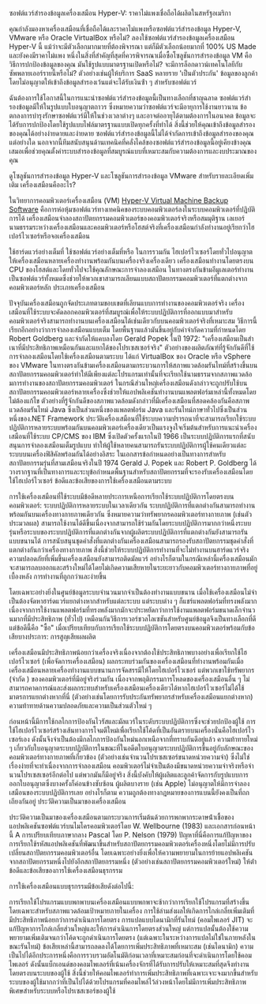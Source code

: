 ซอฟต์แวร์สํารองข้อมูลเครื่องเสมือน Hyper-V: ราคาไม่แพงเชื่อถือได้ผลิตในสหรัฐอเมริกา

คุณกําลังมองหาเครื่องเสมือนที่เชื่อถือได้และราคาไม่แพงหรือซอฟต์แวร์สํารองข้อมูล Hyper-V, VMware หรือ Oracle VirtualBox หรือไม่? ลองใช้ซอฟต์แวร์สํารองข้อมูลเครื่องเสมือน Hyper-V นี้ แม้ว่าจะมีตัวเลือกมากมายที่ต้องพิจารณา แต่ก็มีตัวเลือกน้อยมากที่ 100% US Made และยังคงมีราคาไม่แพง หนึ่งในสิ่งที่สําคัญที่สุดที่ควรพิจารณาเมื่อซื้อโซลูชันการสํารองข้อมูล VM คือวิธีการปกป้องข้อมูลของคุณ มันใช้รูปแบบมาตรฐานเปิดหรือไม่? จะมีการล็อกดาวน์เทคโนโลยีกับซัพพลายเออร์รายนี้หรือไม่? ตัวอย่างเช่นผู้ให้บริการ SaaS หลายราย 'เป็นตัวประกัน' ข้อมูลของลูกค้าโดยไม่อนุญาตให้เข้าถึงข้อมูลสํารองเว้นแต่จะได้รับเงินซ้ํา ๆ สําหรับซอฟต์แวร์

ฉันต้องการใช้โอกาสนี้ในการแนะนําซอฟต์แวร์สํารองข้อมูลนี้เป็นทางเลือกที่ชาญฉลาด ซอฟต์แวร์สํารองข้อมูลมีให้ในรูปแบบใบอนุญาตถาวร ซึ่งหมายความว่าซอฟต์แวร์จะมีอายุการใช้งานยาวนาน ข้อตกลงการบํารุงรักษาซอฟต์แวร์มีให้ในช่วงเวลาต่างๆ และอาจต่ออายุได้ตามต้องการในอนาคต ข้อมูลจะได้รับการปกป้องโดยใช้รูปแบบไฟล์มาตรฐานแบบเปิดทุกครั้งที่ทําได้ สิ่งนี้ช่วยให้คุณเข้าถึงข้อมูลสํารองของคุณได้อย่างง่ายดายและง่ายดาย ซอฟต์แวร์สํารองข้อมูลนี้ไม่ได้จํากัดการเข้าถึงข้อมูลสํารองของคุณแต่อย่างใด นอกจากนี้ทีมสนับสนุนด้านเทคนิคที่คลั่งไคล้ของซอฟต์แวร์สํารองข้อมูลนี้อยู่เคียงข้างคุณเสมอเพื่อช่วยคุณตั้งค่าระบบสํารองข้อมูลที่สมบูรณ์แบบที่เหมาะสมกับความต้องการและงบประมาณของคุณ

ดูโซลูชันการสํารองข้อมูล Hyper-V และโซลูชันการสํารองข้อมูล VMware สําหรับรายละเอียดเพิ่มเติม เครื่องเสมือนคืออะไร?

ในวิทยาการคอมพิวเตอร์เครื่องเสมือน (VM) [Hyper-V Virtual Machine Backup Software](https://backupchain.com/en/backupchain/) คือการห่อหุ้มซอฟต์แวร์ทางเทคนิคของระบบคอมพิวเตอร์ลงในระบบคอมพิวเตอร์ที่ปฏิบัติการได้ เครื่องเสมือนจําลองสถาปัตยกรรมคอมพิวเตอร์ของคอมพิวเตอร์จริงหรือสมมุติฐาน เลเยอร์นามธรรมระหว่างเครื่องเสมือนและคอมพิวเตอร์หรือโฮสต์จริงที่เครื่องเสมือนกําลังทํางานอยู่เรียกว่าไฮเปอร์ไวเซอร์หรือจอเครื่องเสมือน

ใช้ฮาร์ดแวร์อย่างเต็มที่
ใช้ซอฟต์แวร์อย่างเต็มที่หรือ
ในการรวมกัน
ไฮเปอร์ไวเซอร์โดยทั่วไปอนุญาตให้เครื่องเสมือนหลายเครื่องทํางานพร้อมกันบนเครื่องจริงเครื่องเดียว เครื่องเสมือนทํางานโดยตรงบน CPU ของโฮสต์และโดยทั่วไปจะใช้คุณลักษณะการจําลองเสมือน ในทางตรงกันข้ามอีมูเลเตอร์ทํางานเป็นซอฟต์แวร์ทั้งหมดซึ่งช่วยให้พวกเขาสามารถเลียนแบบสถาปัตยกรรมคอมพิวเตอร์ที่แตกต่างจากคอมพิวเตอร์หลัก ประเภทเครื่องเสมือน

ปัจจุบันเครื่องเสมือนถูกจัดประเภทตามขอบเขตที่เลียนแบบการทํางานของคอมพิวเตอร์จริง เครื่องเสมือนที่ใช้ระบบจะคัดลอกคอมพิวเตอร์ที่สมบูรณ์เพื่อให้ระบบปฏิบัติการที่ออกแบบมาสําหรับคอมพิวเตอร์จริงสามารถทํางานบนเครื่องเสมือนได้เช่นเดียวกับบนคอมพิวเตอร์จริงที่เหมาะสม วิธีการนี้เรียกอีกอย่างว่าการจําลองเสมือนแบบเต็ม โดยพื้นฐานแล้วมันขึ้นอยู่กับคําจํากัดความที่กําหนดโดย Robert Goldberg และจํากัดให้แคบลงโดย Gerald Popek ในปี 1972: "เครื่องเสมือนเป็นสําเนาที่มีประสิทธิภาพเหมือนกันและแยกได้ของโปรเซสเซอร์จริง" ตัวอย่างของผลิตภัณฑ์ที่รู้จักกันดีที่ใช้การจําลองเสมือนโดยใช้เครื่องเสมือนตามระบบ ได้แก่ VirtualBox ของ Oracle หรือ vSphere ของ VMware ในทางตรงกันข้ามเครื่องเสมือนตามกระบวนการให้สภาพแวดล้อมรันไทม์ที่สร้างขึ้นบนสถาปัตยกรรมคอมพิวเตอร์ทําให้มีเพียงแต่ละโปรแกรมเท่านั้นที่จะเรียกใช้นามธรรมจากสภาพแวดล้อมการทํางานของสถาปัตยกรรมคอมพิวเตอร์ ในกรณีส่วนใหญ่เครื่องเสมือนดังกล่าวจะถูกปรับใช้บนสถาปัตยกรรมคอมพิวเตอร์หลายเครื่องซึ่งช่วยให้แอปพลิเคชันทํางานบนแพลตฟอร์มเหล่านี้ทั้งหมดโดยไม่ต้องแก้ไข ตัวอย่างที่รู้จักกันดีของสภาพแวดล้อมดังกล่าวที่มีเครื่องเสมือนที่สอดคล้องกันคือสภาพแวดล้อมรันไทม์ Java ซึ่งเป็นส่วนหนึ่งของแพลตฟอร์ม Java และรันไทม์ภาษาทั่วไปซึ่งเป็นส่วนหนึ่งของ.NET Framework ประวัติเครื่องเสมือนที่ใช้ระบบความปรารถนาที่จะสามารถเรียกใช้ระบบปฏิบัติการหลายระบบพร้อมกันบนคอมพิวเตอร์เครื่องเดียวเป็นแรงจูงใจเริ่มต้นสําหรับการแนะนําเครื่องเสมือนที่ใช้ระบบ CP/CMS ของ IBM ซึ่งเปิดตัวครั้งแรกในปี 1966 เป็นระบบปฏิบัติการแรกที่สนับสนุนการจําลองเสมือนเต็มรูปแบบ ทําให้ผู้ใช้หลายคนสามารถรันระบบปฏิบัติการผู้ใช้คนเดียวแต่ละระบบบนเครื่องฟิสิคัลพร้อมกันได้อย่างอิสระ ในเอกสารข้อกําหนดอย่างเป็นทางการสําหรับสถาปัตยกรรมรุ่นที่สามเสมือนจริงในปี 1974 Gerald J. Popek และ Robert P. Goldberg ได้วางรากฐานที่เป็นทางการและระบุข้อกําหนดพื้นฐานสําหรับสถาปัตยกรรมที่จะรองรับเครื่องเสมือนโดยใช้ไฮเปอร์ไวเซอร์ ข้อดีและข้อเสียของการใช้เครื่องเสมือนตามระบบ

การใช้เครื่องเสมือนที่ใช้ระบบมีข้อดีหลายประการเหนือการเรียกใช้ระบบปฏิบัติการโดยตรงบนคอมพิวเตอร์: ระบบปฏิบัติการหลายระบบในเวลาเดียวกัน ระบบปฏิบัติการที่แตกต่างกันสามารถทํางานพร้อมกันบนเครื่องทางกายภาพเดียวกัน ซึ่งหมายความว่าทรัพยากรคอมพิวเตอร์ทางกายภาพ (เช่นตัวประมวลผล) สามารถใช้งานได้ดีขึ้นเนื่องจากสามารถใช้ร่วมกันโดยระบบปฏิบัติการมากกว่าหนึ่งระบบ รุ่นหรือระบบของระบบปฏิบัติการที่แตกต่างกันจากผู้ผลิตระบบปฏิบัติการที่แตกต่างกันยังสามารถรันแบบขนานได้ การสนับสนุนชุดคําสั่งที่แตกต่างกันเครื่องเสมือนสามารถรองรับสถาปัตยกรรมชุดคําสั่งที่แตกต่างกันกว่าเครื่องทางกายภาพ สิ่งนี้ช่วยให้ระบบปฏิบัติการทํางานที่จะไม่ทํางานบนฮาร์ดแวร์จริง ความปลอดภัยที่เพิ่มขึ้นเครื่องเสมือนยังสามารถติดมัลแวร์ อย่างไรก็ตามในกรณีเหล่านี้เครื่องเสมือนมักจะสามารถลบออกและสร้างใหม่ได้โดยไม่เกิดความเสียหายในระยะยาวกับคอมพิวเตอร์ทางกายภาพที่อยู่เบื้องหลัง การทํางานที่ถูกกว่าและง่ายขึ้น

โดยเฉพาะอย่างยิ่งในศูนย์ข้อมูลระบบจํานวนมากจําเป็นต้องทํางานแบบขนาน เมื่อใช้เครื่องเสมือนไม่จําเป็นต้องจัดหาฮาร์ดแวร์แยกต่างหากสําหรับแต่ละระบบ แต่ระบบต่าง ๆ ก็แชร์แพลตฟอร์มที่ทรงพลังมาก เนื่องจากการใช้งานแพลตฟอร์มที่ทรงพลังมากมักจะประหยัดกว่าการใช้งานแพลตฟอร์มขนาดเล็กจํานวนมากที่มีประสิทธิภาพ (ทั่วไป) เหมือนกันวิธีการเวอร์ชวลไลเซชันสําหรับศูนย์ข้อมูลจึงเป็นทางเลือกที่ดี แต่ข้อดีนี้คือ "ซื้อ" เมื่อเปรียบเทียบกับการเรียกใช้ระบบปฏิบัติการโดยตรงบนคอมพิวเตอร์พร้อมกับข้อเสียบางประการ: การสูญเสียผลผลิต

เครื่องเสมือนมีประสิทธิภาพน้อยกว่าเครื่องจริงเนื่องจากต้องใช้ประสิทธิภาพบางอย่างเพื่อเรียกใช้ไฮเปอร์ไวเซอร์ (เพื่อจัดการเครื่องเสมือน) ผลกระทบร่วมกันของเครื่องเสมือนที่ทํางานพร้อมกันเมื่อเครื่องเสมือนหลายเครื่องทํางานแบบขนานการจัดสรรมีให้โดยไฮเปอร์ไวเซอร์ แต่พวกเขาใช้ทรัพยากร (จํากัด ) ของคอมพิวเตอร์ที่มีอยู่จริงร่วมกัน เนื่องจากพฤติกรรมการโหลดของเครื่องเสมือนอื่น ๆ ไม่สามารถคาดการณ์และส่งผลกระทบสําหรับเครื่องเสมือนเครื่องเดียวได้หากไฮเปอร์ไวเซอร์ไม่ได้ใช้มาตรการแยกต่างหากที่นี่ (ตัวอย่างเช่นโดยการรับประกันทรัพยากรสําหรับเครื่องเสมือนแยกต่างหาก) ความท้าทายด้านความปลอดภัยและความเป็นส่วนตัวใหม่ ๆ

ก่อนหน้านี้มีการใช้กลไกการป้องกันไวรัสและมัลแวร์ในระดับระบบปฏิบัติการซึ่งจะช่วยปกป้องผู้ใช้ การใช้ไฮเปอร์ไวเซอร์สร้างเส้นทางการโจมตีใหม่เพื่อเรียกใช้โค้ดที่เป็นอันตรายบนเครื่องนั่นคือไฮเปอร์ไวเซอร์เอง ดังนั้นจึงจําเป็นต้องมีกลไกการป้องกันใหม่นอกเหนือจากที่ทราบกันดีอยู่แล้ว ความท้าทายใหม่ ๆ เกี่ยวกับใบอนุญาตระบบปฏิบัติการในขณะที่ในอดีตใบอนุญาตระบบปฏิบัติการขึ้นอยู่กับลักษณะของคอมพิวเตอร์ทางกายภาพที่เกี่ยวข้อง (ตัวอย่างเช่นจํานวนโปรเซสเซอร์ขนาดหน่วยความจํา) ซึ่งไม่ใช่เรื่องง่ายที่จะทําเนื่องจากการจําลองเสมือน คอมพิวเตอร์ไม่จําเป็นต้องมีขนาดหน่วยความจําจริงหรือจํานวนโปรเซสเซอร์อีกต่อไป แต่พวกมันก็มีอยู่จริง สิ่งนี้บังคับให้ผู้ผลิตและลูกค้าจัดการกับรูปแบบการออกใบอนุญาตซึ่งบางครั้งก็ค่อนข้างซับซ้อน ผู้ผลิตบางราย (เช่น Apple) ไม่อนุญาตให้มีการจําลองเสมือนของระบบปฏิบัติการเลย อย่างไรก็ตาม ความถูกต้องทางกฎหมายของการแบนนี้ยังคงเป็นที่ถกเถียงกันอยู่ ประวัติความเป็นมาของเครื่องเสมือน

ประวัติความเป็นมาของเครื่องเสมือนตามกระบวนการเริ่มต้นด้วยการพกพากระดาษน้ําเชื้อของแอปพลิเคชันซอฟต์แวร์บนไมโครคอมพิวเตอร์โดย W. Wellbourne (1983) และเอกสารก่อนหน้านี้ A การเปรียบเทียบภาษากลาง Pascal โดย P. Nelson (1979) ปัญหาที่นี่คือการแก้ปัญหาของการเรียกใช้รหัสแอปพลิเคชันที่พัฒนาขึ้นสําหรับสถาปัตยกรรมคอมพิวเตอร์เครื่องหนึ่งโดยไม่มีการปรับเปลี่ยนสถาปัตยกรรมคอมพิวเตอร์อื่น โดยเฉพาะอย่างยิ่งเพื่อให้ความพยายามในการย้ายแอปพลิเคชันจากสถาปัตยกรรมหนึ่งไปยังอีกสถาปัตยกรรมหนึ่ง (ตัวอย่างเช่นสถาปัตยกรรมคอมพิวเตอร์ใหม่) ให้ต่ํา ข้อดีและข้อเสียของการใช้เครื่องเสมือนธุรกรรม

การใช้เครื่องเสมือนแบบธุรกรรมมีข้อเสียดังต่อไปนี้:

การเรียกใช้โปรแกรมแบบพกพาบนเครื่องเสมือนแบบพกพาจะช้ากว่าการเรียกใช้โปรแกรมที่สร้างขึ้นโดยเฉพาะสําหรับสภาพแวดล้อมเป้าหมายภายในเครื่อง
การใช้ล่ามส่งผลให้เกิดการไกล่เกลี่ยเพิ่มเติมที่มีประสิทธิภาพน้อยกว่าการดําเนินการโดยตรง
การแปลแบบไดนามิกที่รันไทม์ (คอมไพเลอร์ JIT) จะแก้ปัญหาการไกล่เกลี่ยส่วนใหญ่และให้การดําเนินการโดยตรงส่วนใหญ่ แต่การแปลนั้นต้องใช้ความพยายามเพิ่มเติมจนกว่าโค้ดจะถูกดําเนินการโดยตรง (แต่เฉพาะในระหว่างการแปลไม่ใช่ในภายหลังในขณะรันไทม์)
ข้อเสียเหล่านี้สามารถลดลงได้โดยการเพิ่มประสิทธิภาพที่เหมาะสม (เช่นไดนามิก) ความเป็นไปได้อีกประการหนึ่งคือการรวบรวมอัตโนมัติก่อนเวลาที่เหมาะสมก่อนที่จะดําเนินการโดยใช้คอมไพเลอร์ ดังนั้นแบ็กเอนด์ของคอมไพเลอร์ที่เน้นเครื่องจักรที่ได้รับการปรับให้เหมาะสมที่สุดจึงทํางานโดยตรงบนระบบของผู้ใช้ สิ่งนี้ช่วยให้คอมไพเลอร์ทําการเพิ่มประสิทธิภาพที่เฉพาะเจาะจงมากขึ้นสําหรับระบบของผู้ใช้มากกว่าที่เป็นไปได้ด้วยโปรแกรมที่คอมไพล์ไว้ล่วงหน้าโดยไม่มีการเพิ่มประสิทธิภาพพิเศษสําหรับระบบหรือโปรเซสเซอร์ของผู้ใช้
